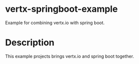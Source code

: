# vertx-springboot-example
Example for combining vertx.io with spring boot.

# Description
This example projects brings vertx.io and spring boot together. 
